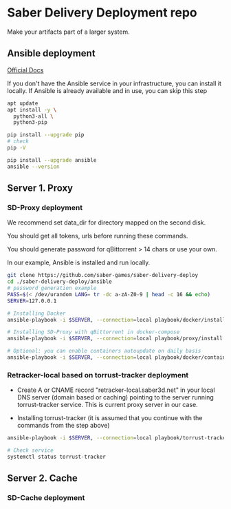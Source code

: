 # Saber Delivery Deployment repo
Make your artifacts part of a larger system.


## Ansible deployment
[Official Docs](https://docs.ansible.com/ansible/latest/installation_guide/intro_installation.html)

If you don't have the Ansible service in your infrastructure, you can install it locally. If Ansible is already available and in use, you can skip this step

```sh
apt update
apt install -y \
  python3-all \
  python3-pip

pip install --upgrade pip
# check
pip -V

pip install --upgrade ansible
ansible --version
```


## Server 1. Proxy

### SD-Proxy deployment

We recommend set data_dir for directory mapped on the second disk.

You should get all tokens, urls before running these commands.

You should generate password for qBittorrent > 14 chars or use your own.

In our example, Ansible is installed and run locally.

```sh
git clone https://github.com/saber-games/saber-delivery-deploy
cd ./saber-delivery-deploy/ansible
# password generation example 
PASS=$(< /dev/urandom LANG= tr -dc a-zA-Z0-9 | head -c 16 && echo)
SERVER=127.0.0.1

# Installing Docker
ansible-playbook -i $SERVER, --connection=local playbook/docker/install/docker_install.yml

# Installing SD-Proxy with qBittorrent in docker-compose
ansible-playbook -i $SERVER, --connection=local playbook/proxy/install.yml --extra-vars  '{"api_token":"<provided token>", "api_url":"<provided api url>","data_dir":"</you/data/dir>", "docker_proxy_repo":"", "qbt_password":'${PASS}'}'

# Optional: you can enable containers autoupdate on daily basis
ansible-playbook -i $SERVER, --connection=local playbook/docker/containers/dc_autoupdate_containers.yml

```


### Retracker-local based on torrust-tracker deployment

- Create A or CNAME record "retracker-local.saber3d.net" in your local DNS server (domain based or caching) pointing to the server running torrust-tracker service. This is current proxy server in our case.

- Installing torrust-tracker (it is assumed that you continue with the commands from the step above)

```sh
ansible-playbook -i $SERVER, --connection=local playbook/torrust-tracker/install.yml

# Check service
systemctl status torrust-tracker
```


## Server 2. Cache

### SD-Cache deployment